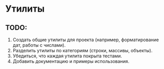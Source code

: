 # Утилиты

## TODO:

1. Создать общие утилиты для проекта (например, форматирование дат, работы с числами).
2. Разделить утилиты по категориям (строки, массивы, объекты).
3. Убедиться, что каждая утилита покрыта тестами.
4. Добавить документацию и примеры использования.
